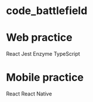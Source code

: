 # code_battlefield

# Web practice

React
Jest
Enzyme
TypeScript

# Mobile practice

React
React Native
